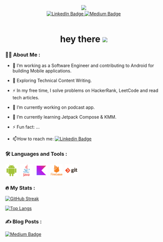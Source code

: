 <div id="header" align="center">
  <img src="https://media.giphy.com/media/M9gbBd9nbDrOTu1Mqx/giphy.gif" width="100"/>


<div id="badges">
  <a href="https://www.linkedin.com/in/md-jahid-hasan-naiem-40049b121/">
    <img src="https://img.shields.io/badge/LinkedIn-blue?style=for-the-badge&logo=linkedin&logoColor=white" alt="LinkedIn Badge"/>
  </a>
  <a href="https://medium.com/@jhnaiem96">
    <img src="https://img.shields.io/badge/medium-blogs-brightgreen" alt="Medium Badge"/>
  </a>
</div>

<img src="https://komarev.com/ghpvc/?username=jhnaiem&style=flat-square&color=blue" alt=""/>

<h1>
  hey there
  <img src="https://media.giphy.com/media/hvRJCLFzcasrR4ia7z/giphy.gif" width="30px"/>
</h1>
</div>

### :woman_technologist: About Me :

- :telescope: I’m working as a Software Engineer and contributing to Android for building Mobile applications.

- :seedling: Exploring Technical Content Writing.

- :zap: In my free time, I solve problems on HackerRank, LeetCode and read tech articles.
- 🔭 I’m currently working on podcast app.
- 🌱 I’m currently learning Jetpack Compose & KMM.
- ⚡ Fun fact: ...

- :mailbox:How to reach me: [![Linkedin Badge](https://img.shields.io/badge/---jahid-blue?style=flat&logo=Linkedin&logoColor=white)](https://www.linkedin.com/in/md-jahid-hasan-naiem-40049b121/)


### :hammer_and_wrench: Languages and Tools :
<div>
  <img src="https://github.com/devicons/devicon/blob/master/icons/android/android-original.svg" title="Android" alt="Android" width="40" height="40"/>&nbsp;
  <img src="https://github.com/devicons/devicon/blob/master/icons/java/java-original-wordmark.svg" title="Java" alt="Java" width="40" height="40"/>&nbsp;
  <img src="https://github.com/devicons/devicon/blob/master/icons/kotlin/kotlin-original.svg" title="Kotlin" alt="Kotlin" width="40" height="40"/>&nbsp;
  <img src="https://github.com/devicons/devicon/blob/master/icons/firebase/firebase-plain-wordmark.svg" title="Firebase" alt="Firebase" width="40" height="40"/>&nbsp;
  <img src="https://github.com/devicons/devicon/blob/master/icons/git/git-original-wordmark.svg" title="Git" **alt="Git" width="40" height="40"/>
</div>

### :fire: My Stats :
[![GitHub Streak](http://github-readme-streak-stats.herokuapp.com?user=jhnaiem)](https://git.io/streak-stats)

[![Top Langs](https://github-readme-stats.vercel.app/api/top-langs/?username=jhnaiem&layout=compact&theme=vision-friendly-dark)](https://github.com/anuraghazra/github-readme-stats)

### :writing_hand: Blog Posts :

<a href="https://medium.com/@jhnaiem96">
    <img src="https://img.shields.io/badge/medium-blogs-brightgreen" alt="Medium Badge"/>
</a>
